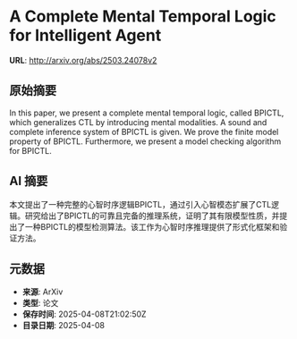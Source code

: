# A Complete Mental Temporal Logic for Intelligent Agent

**URL**: http://arxiv.org/abs/2503.24078v2

## 原始摘要

In this paper, we present a complete mental temporal logic, called BPICTL,
which generalizes CTL by introducing mental modalities. A sound and complete
inference system of BPICTL is given. We prove the finite model property of
BPICTL. Furthermore, we present a model checking algorithm for BPICTL.


## AI 摘要

本文提出了一种完整的心智时序逻辑BPICTL，通过引入心智模态扩展了CTL逻辑。研究给出了BPICTL的可靠且完备的推理系统，证明了其有限模型性质，并提出了一种BPICTL的模型检测算法。该工作为心智时序推理提供了形式化框架和验证方法。

## 元数据

- **来源**: ArXiv
- **类型**: 论文
- **保存时间**: 2025-04-08T21:02:50Z
- **目录日期**: 2025-04-08
